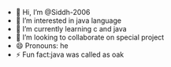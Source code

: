 - 👋 Hi, I’m @Siddh-2006
- 👀 I’m interested in java language
- 🌱 I’m currently learning c and java
- 💞️ I’m looking to collaborate on special project
- 😄 Pronouns: he
- ⚡ Fun fact:java was called as oak
<!---
Siddh-2006/Siddh-2006 is a ✨ special ✨ repository because its `README.md` (this file) appears on your GitHub profile.
You can click the Preview link to take a look at your changes.
--->
